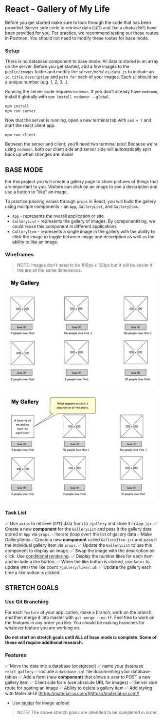 # React - Gallery of My Life

Before you get started make sure to look through the code that has been provided. Server side code to retrieve data (`GET`) and like a photo (`PUT`) have been provided for you. For practice, we recommend testing out these routes in Postman. You should not need to modify these routes for base mode.

### Setup

There is no database component to base mode. All data is stored in an array on the server. Before you get started, add a few images to the `public/images` folder and modify the `server/modules/data.js` to include an `id`, `title`, `description` and `path for` each of your images. Each `id` should be a unique number (e.g. 1, 2, 3...).

Running the server code requires `nodemon`. If you don't already have `nodemon`, install it globally with `npm install nodemon --global`.

```
npm install
npm run server
```

Now that the server is running, open a new terminal tab with `cmd + t` and start the react client app.

```
npm run client
```

Between the server and client, you'll need two terminal tabs! Because we're using `nodemon`, both our client side and server side will automatically spin back up when changes are made!

## BASE MODE

For this project you will create a gallery page to share pictures of things that are important to you. Visitors can click on an image to see a description and use a button to "like" an image. 

To practice passing values through `props` in React, you will build the gallery using mulitple components - an `App`, `GalleryList`, and `GalleryItem`.

- `App` - represents the overall application or site 
- `GalleryList` - represents the gallery of images. By componentizing, we could reuse this component in different applications
- `GalleryItem` - represents a single image in the gallery with the ability to click the image to toggle between image and description as well as the ability to like an image.

### Wireframes

> NOTE: Images don't need to be 100px x 100px but it will be easier if the are all the same dimensions.

![mockup one](wireframes/first-mockup.png)

![mockup two](wireframes/second-mockup.png)

### Task List
✅ Use `axios` to retrieve (`GET`) data from to `/gallery` and store it in `App.jsx`. 
✅ Create a new **component** for the `GalleryList` and pass it the gallery data stored in `App` via `props`.
    ✅Iterate (loop over) the list of gallery data
    ✅Make GalleryItems
✅Create a new **component** called `GalleryItem.jsx` and pass it the individual gallery item via `props`. 
    ✅ Update the `GalleryList` to use this component to display an image.
    ✅ Swap the image with the description on click. Use [conditional rendering](https://reactjs.org/docs/conditional-rendering.html).
    ✅ Display the number likes for each item and include a like button.
    ✅ When the like button is clicked, use `Axios` to update (`PUT`) the like count `/gallery/like/:id`.
    ✅ Update the gallery each time a like button is clicked.



## STRETCH GOALS

### Use Git Branching

For each `feature` of your application, make a branch, work on the branch, and then merge it into master with `git merge --no-ff`. Feel free to work on the features in any order you like. You should be making branches for whatever feature you are working on.

**Do not start on stretch goals until ALL of base mode is complete. Some of these will require additional research.**

### Features

✅ Move the data into a database (postgresql)
    ✅ name your database `react_gallery`
    ✅ include a `database.sql` file documenting your database tables
✅ Add a form (new **component**) that allows a user to POST a new gallery item
 ✅ Client side form (use absolute URL for images)
 ✅ Server side route for posting an image
✅ Ability to delete a gallery item
✅ Add styling with Material-UI [https://material-ui.com/](https://material-ui.com/)
- Use [multer](https://github.com/expressjs/multer) for image upload 

> NOTE: The above stretch goals are intended to be completed in order.
